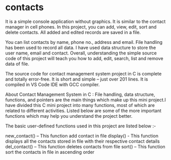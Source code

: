 # contacts
It is a simple console application without graphics. It is similar to the contact manager in cell phones. In this project, you can add, view, edit, sort and delete contacts. All added and edited records are saved in a file.

You can list contacts by name, phone no., address and email. File handling has been used to record all data. I have used data structure to store the user name, email and contact. Overall, understanding the simple source code of this project will teach you how to add, edit, search, list and remove data of file.

The source code for contact management system project in C is complete and totally error-free. It is short and simple – just over 201 lines. It is compiled in VS Code IDE with GCC compiler.

About Contact Management System in C :
File handling, data structure, functions, and pointers are the main things which make up this mini project.I have divided this C mini project into many functions, most of which are related to different activities. Listed below are some of the more important functions which may help you understand the project better.



The basic user-defined functions used in this project are listed below :-

new_contact() – This function add contact in file
display() - This function displays all the contacts stored in file with their respective contact details
del_contact() – This function deletes contacts from file
sort() – This function sort the contacts in file in ascending order
